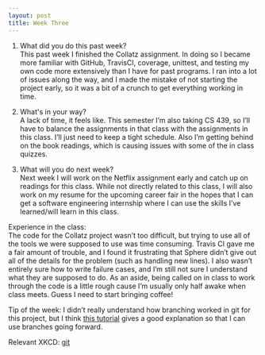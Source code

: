 ```yaml
---
layout: post
title: Week Three
---
```

1. What did you do this past week?  
    This past week I finished the Collatz assignment. In doing so I became more familiar with GitHub, TravisCI, coverage, unittest, and testing my own code more extensively than I have for past programs. I ran into a lot of issues along the way, and I made the mistake of not starting the project early, so it was a bit of a crunch to get everything working in time.

2. What's in your way?  
    A lack of time, it feels like. This semester I’m also taking CS 439, so I’ll have to balance the assignments in that class with the assignments in this class. I’ll just need to keep a tight schedule. Also I’m getting behind on the book readings, which is causing issues with some of the in class quizzes.

3. What will you do next week?  
    Next week I will work on the Netflix assignment early and catch up on readings for this class. While not directly related to this class, I will also work on my resume for the upcoming career fair in the hopes that I can get a software engineering internship where I can use the skills I’ve learned/will learn in this class.

Experience in the class:  
The code for the Collatz project wasn’t too difficult, but trying to use all of the tools we were supposed to use was time consuming. Travis CI gave me a fair amount of trouble, and I found it frustrating that Sphere didn’t give out all of the details for the problem (such as handling new lines). I also wasn’t entirely sure how to write failure cases, and I’m still not sure I understand what they are supposed to do. As an aside, being called on in class to work through the code is a little rough cause I’m usually only half awake when class meets. Guess I need to start bringing coffee!


Tip of the week: I didn’t really understand how branching worked in git for this project, but I think [this tutorial](https://www.atlassian.com/git/tutorials/using-branches) gives a good explanation so that I can use branches going forward. 

Relevant XKCD: [git](https://xkcd.com/1597/)

